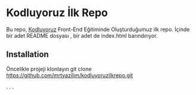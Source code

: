 ﻿
# Kodluyoruz İlk Repo

Bu repo, [Kodluyoruz](http://kodluyoruz.org) Front-End Eğitiminde Oluşturduğumuz ilk repo. İçinde bir adet README dosyası , bir adet de index.html barındırıyor.

## Installation

Öncelikle projeji klonlayın
git clone https://github.com/mrtyazilim/kodluyoruzilkrepo.git

.
.
.




